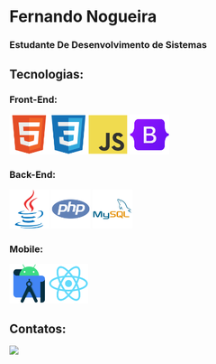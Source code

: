 # Fernando Nogueira 

### Estudante De Desenvolvimento de Sistemas

## Tecnologias:

### Front-End:

<img height=70 src="https://github.com/devicons/devicon/blob/v2.15.1/icons/html5/html5-original.svg"/><img height=70 src="https://github.com/devicons/devicon/blob/v2.15.1/icons/css3/css3-original.svg" /><img height=70 src="https://github.com/devicons/devicon/blob/v2.15.1/icons/javascript/javascript-original.svg"/> <img height=70 src="https://github.com/devicons/devicon/blob/v2.15.1/icons/bootstrap/bootstrap-original.svg">

### Back-End:

<img height=70 src="https://github.com/devicons/devicon/blob/v2.15.1/icons/java/java-original.svg"/> <img height=70 src="https://github.com/devicons/devicon/blob/v2.15.1/icons/php/php-plain.svg"> <img height=70 src="https://github.com/devicons/devicon/blob/v2.15.1/icons/mysql/mysql-original-wordmark.svg">

### Mobile:

<img height=70 src="https://github.com/devicons/devicon/blob/v2.15.1/icons/androidstudio/androidstudio-original.svg"><img height=70 src="https://github.com/devicons/devicon/blob/v2.15.1/icons/react/react-original.svg">

## Contatos:

<a href="https://www.linkedin.com/in/fernando-nogueira-5a2309234/"> <img src="https://img.shields.io/badge/linkedin-%230077B5.svg?style=for-the-badge&logo=linkedin">  </a>


